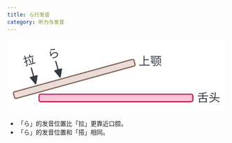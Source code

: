 ```yaml
---
title: ら行发音
category: 听力与发音
---
```


![ra](/static/imgs/japanese-ra.svg)

- 「ら」的发音位置比「拉」更靠近口腔。
- 「ら」的发音位置和「搭」相同。
